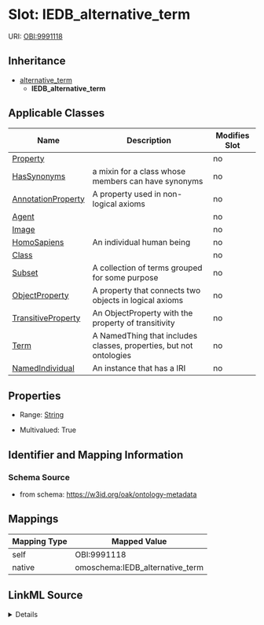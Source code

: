 

# Slot: IEDB_alternative_term



URI: [OBI:9991118](http://purl.obolibrary.org/obo/OBI_9991118)




## Inheritance

* [alternative_term](alternative_term.md)
    * **IEDB_alternative_term**






## Applicable Classes

| Name | Description | Modifies Slot |
| --- | --- | --- |
| [Property](Property.md) |  |  no  |
| [HasSynonyms](HasSynonyms.md) | a mixin for a class whose members can have synonyms |  no  |
| [AnnotationProperty](AnnotationProperty.md) | A property used in non-logical axioms |  no  |
| [Agent](Agent.md) |  |  no  |
| [Image](Image.md) |  |  no  |
| [HomoSapiens](HomoSapiens.md) | An individual human being |  no  |
| [Class](Class.md) |  |  no  |
| [Subset](Subset.md) | A collection of terms grouped for some purpose |  no  |
| [ObjectProperty](ObjectProperty.md) | A property that connects two objects in logical axioms |  no  |
| [TransitiveProperty](TransitiveProperty.md) | An ObjectProperty with the property of transitivity |  no  |
| [Term](Term.md) | A NamedThing that includes classes, properties, but not ontologies |  no  |
| [NamedIndividual](NamedIndividual.md) | An instance that has a IRI |  no  |







## Properties

* Range: [String](String.md)

* Multivalued: True





## Identifier and Mapping Information







### Schema Source


* from schema: https://w3id.org/oak/ontology-metadata




## Mappings

| Mapping Type | Mapped Value |
| ---  | ---  |
| self | OBI:9991118 |
| native | omoschema:IEDB_alternative_term |




## LinkML Source

<details>
```yaml
name: IEDB_alternative_term
from_schema: https://w3id.org/oak/ontology-metadata
rank: 1000
is_a: alternative_term
slot_uri: OBI:9991118
alias: IEDB_alternative_term
domain_of:
- HasSynonyms
range: string
multivalued: true

```
</details>